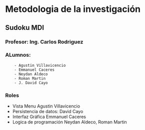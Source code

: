 # Metodologia de la investigación
## Sudoku MDI

### Profesor: Ing. Carlos Rodriguez
### ALumnos:
        - Agustin Villavicencio
        - Emmanuel Caceres
        - Neydan Aldeco
        - Roman Martin
        - J. David Cayo


### Roles

- Vista Menu                Agustin Villavicencio
- Persistencia de datos:    David Cayo
- Interfaz Gráfica          Emmanuel Caceres
- Logica de programación    Neydan Aldeco, Roman Martin
